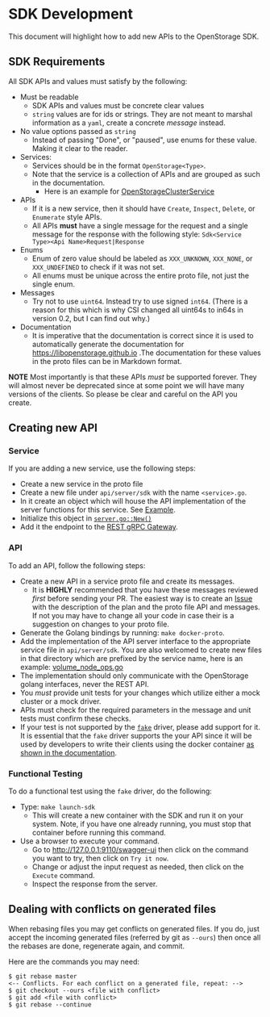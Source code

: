 # SDK Development
This document will highlight how to add new APIs to the OpenStorage SDK.

## SDK Requirements
All SDK APIs and values must satisfy by the following:

* Must be readable
    * SDK APIs and values must be concrete clear values
    * `string` values are for ids or strings. They are not meant to marshal information as a `yaml`, create a concrete _message_ instead.
* No value options passed as `string`
    * Instead of passing "Done", or "paused", use enums for these value. Making it clear to the reader.
* Services:
    * Services should be in the format `OpenStorage<Type>`.
    * Note that the service is a collection of APIs and are grouped as such in the documentation.
        * Here is an example for [OpenStorageClusterService](https://libopenstorage.github.io/w/generated-api.html#openstorageapiopenstoragecluster)
* APIs
    * If it is a new service, then it should have `Create`, `Inspect`, `Delete`, or `Enumerate` style APIs.
    * All APIs **must** have a single message for the request and a single message for the response with the following style: `Sdk<Service Type><Api Name>Request|Response`
* Enums
    * Enum of zero value should be labeled as `XXX_UNKNOWN`, `XXX_NONE`, or `XXX_UNDEFINED` to check if it was not set.
    * All enums must be unique across the entire proto file, not just the single enum.
* Messages
    * Try not to use `uint64`. Instead try to use signed `int64`. (There is a reason for this which is why CSI changed all uint64s to in64s in version 0.2, but I can find out why.)
* Documentation
    * It is imperative that the documentation is correct since it is used to automatically generate the documentation for https://libopenstorage.github.io .The documentation for these values in the proto files can be in Markdown format.

**NOTE** Most importantly is that these APIs _must_ be supported forever. They will almost never be deprecated since at some point we will have many versions of the clients. So please be clear and careful on the API you create.

## Creating new API

### Service
If you are adding a new service, use the following steps:

* Create a new service in the proto file
* Create a new file under `api/server/sdk` with the name `<service>.go`.
* In it create an object which will house the API implementation of the server functions for this service. See [Example](https://github.com/libopenstorage/openstorage/blob/97b0c88d1a9f5517dca4b7d19ce91a0377ebce39/api/server/sdk/cloud_backup.go#L30-L32).
* Initialize this object in [`server.go::New()`](https://github.com/libopenstorage/openstorage/blob/97b0c88d1a9f5517dca4b7d19ce91a0377ebce39/api/server/sdk/server.go#L96-L119)
* Add it the endpoint to the [REST gRPC Gateway](https://github.com/libopenstorage/openstorage/blob/master/api/server/sdk/server.go#L202).

### API
To add an API, follow the following steps:

* Create a new API in a service proto file and create its messages.
    * It is **HIGHLY** recommended that you have these messages reviewed _first_ before sending your PR. The easiest way is to create an [Issue](https://github.com/libopenstorage/openstorage/issues/new) with the description of the plan and the proto file API and messages. If not you may have to change all your code in case their is a suggestion on changes to your proto file.
* Generate the Golang bindings by running: `make docker-proto`.
* Add the implementation of the API server interface to the appropriate service file in `api/server/sdk`. You are also welcomed to create new files in that directory which are prefixed by the service name, here is an example: [volume_node_ops.go](https://github.com/libopenstorage/openstorage/blob/master/api/server/sdk/volume_node_ops.go)
* The implementation should only communicate with the OpenStorage golang interfaces, never the REST API.
* You _must_ provide unit tests for your changes which utilize either a mock cluster or a mock driver.
* APIs must check for the required parameters in the message and unit tests must confirm these checks.
* If your test is not supported by the [`fake`](https://github.com/libopenstorage/openstorage/blob/master/volume/drivers/fake/fake.go) driver, please add support for it. It is essential that the `fake` driver supports the your API since it will be used by developers to write their clients using the docker container [as shown in the documentation](https://libopenstorage.github.io/w/#quick-example).

### Functional Testing
To do a functional test using the `fake` driver, do the following:

* Type: `make launch-sdk`
    * This will create a new container with the SDK and run it on your system. Note, if you have one already running, you must stop that container before running this command.
* Use a browser to execute your command.
    * Go to http://127.0.0.1:9110/swagger-ui then click on the command you want to try, then click on `Try it now`.
    * Change or adjust the input request as needed, then click on the `Execute` command.
    * Inspect the response from the server.
    
## Dealing with conflicts on generated files
When rebasing files you may get conflicts on generated files. If you do, just accept the incoming generated files (referred by git as `--ours`) then once all the rebases are done, regenerate again, and commit.

Here are the commands you may need:

```
$ git rebase master
<-- Conflicts. For each conflict on a generated file, repeat: -->
$ git checkout --ours <file with conflict>
$ git add <file with conflict>
$ git rebase --continue
```

